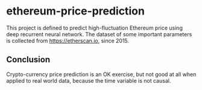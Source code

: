 # ethereum-price-prediction

This project is defined to predict high-fluctuation Ethereum price using deep recurrent neural network.
The dataset of some important parameters is collected from https://etherscan.io, since 2015.

## Conclusion

Crypto-currency price prediction is an OK exercise, but not good at all when applied to real world data, because the time variable is not causal.
